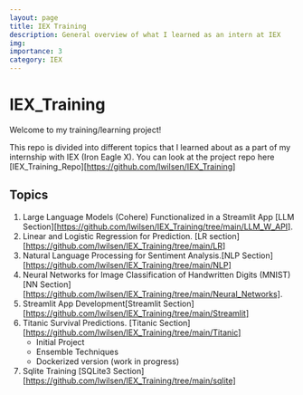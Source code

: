 ```yaml
---
layout: page
title: IEX Training
description: General overview of what I learned as an intern at IEX
img: 
importance: 3
category: IEX
---
```


# IEX_Training

Welcome to my training/learning project!

This repo is divided into different topics that I learned about as a part of my internship with IEX (Iron Eagle X). You can look at the project repo here [IEX_Training_Repo][https://github.com/lwilsen/IEX_Training]

## Topics
1. Large Language Models (Cohere) Functionalized in a Streamlit App [LLM Section][https://github.com/lwilsen/IEX_Training/tree/main/LLM_W_API].
2. Linear and Logistic Regression for Prediction. [LR section][https://github.com/lwilsen/IEX_Training/tree/main/LR]
3. Natural Language Processing for Sentiment Analysis.[NLP Section][https://github.com/lwilsen/IEX_Training/tree/main/NLP]
4. Neural Networks for Image Classification of Handwritten Digits (MNIST)[NN Section][https://github.com/lwilsen/IEX_Training/tree/main/Neural_Networks].
5. Streamlit App Development[Streamlit Section][https://github.com/lwilsen/IEX_Training/tree/main/Streamlit]
6. Titanic Survival Predictions. [Titanic Section][https://github.com/lwilsen/IEX_Training/tree/main/Titanic]
    - Initial Project
    - Ensemble Techniques
    - Dockerized version (work in progress)
7. Sqlite Training [SQLite3 Section][https://github.com/lwilsen/IEX_Training/tree/main/sqlite]